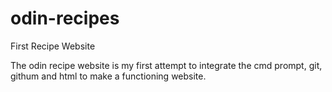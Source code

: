 # odin-recipes
First Recipe Website

The odin recipe website is my first attempt to integrate the cmd prompt, git, githum and html to make a functioning website. 